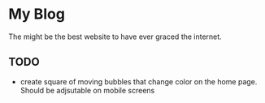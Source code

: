 # My Blog

The might be the best website to have ever graced the internet.

## TODO

- create square of moving bubbles that change color on the home page. Should be adjsutable on mobile screens
